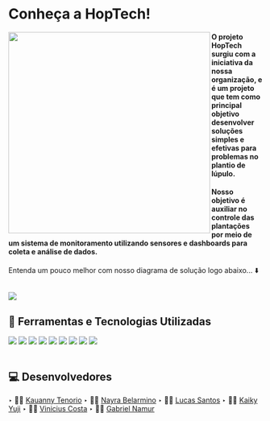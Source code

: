# Conheça a HopTech!

<img src="https://github.com/nextpointbr/HopTech/blob/main/Site_Institucional_&_Sistema/assets/images/logosProjeto/HopTech-dark.png" width="400px" align="left">

#### O projeto HopTech surgiu com a iniciativa da nossa organização, e é um projeto que tem como principal objetivo desenvolver soluções simples e efetivas para problemas no plantio de lúpulo.
#### Nosso objetivo é auxiliar no controle das plantações por meio de um sistema de monitoramento utilizando sensores e dashboards para coleta e análise de dados.

Entenda um pouco melhor com nosso diagrama de solução logo abaixo... ⬇️
##
<img src="https://github.com/nextpointbr/HopTech/blob/main/Documenta%C3%A7%C3%A3o/diagrama%20de%20solu%C3%A7%C3%A3o.png?raw=true">

<br>

## 🚀 Ferramentas e Tecnologias Utilizadas
<div>
  <img src="https://img.shields.io/badge/HTML5-E34F26?style=for-the-badge&logo=html5&logoColor=white">
  <img src="https://img.shields.io/badge/CSS3-1572B6?style=for-the-badge&logo=css3&logoColor=white">
  <img src="https://img.shields.io/badge/JavaScript-F7DF1E?style=for-the-badge&logo=javascript&logoColor=black">
  <img src="https://img.shields.io/badge/Node.js-43853D?style=for-the-badge&logo=node.js&logoColor=white">
  <img src="https://img.shields.io/badge/MySQL-005C84?style=for-the-badge&logo=mysql&logoColor=white">
  <img src="https://img.shields.io/badge/C%2B%2B-00599C?style=for-the-badge&logo=c%2B%2B&logoColor=white">
  <img src="https://img.shields.io/badge/GIT-E44C30?style=for-the-badge&logo=git&logoColor=white">
  <img src="https://img.shields.io/badge/Canva-%2300C4CC.svg?&style=for-the-badge&logo=Canva&logoColor=white">
  <img src="https://img.shields.io/badge/Trello-0052CC?style=for-the-badge&logo=trello&logoColor=white">
</div>

<br>

## 💻 Desenvolvedores

‣ 👨‍🚀 [Kauanny Tenorio](https://github.com/KakauFelix)
‣ 👨‍🚀 [Nayra Belarmino](https://github.com/nayrabelarmino)
‣ 👨‍🚀 [Lucas Santos](https://github.com/lucasgianine)
‣ 👨‍🚀 [Kaiky Yuji](https://github.com/kaikyuji)
‣ 👨‍🚀 [Vinicius Costa](https://github.com/Vinicius-Costa23)
‣ 👨‍🚀 [Gabriel Namur](https://github.com/gabrielnamur)

